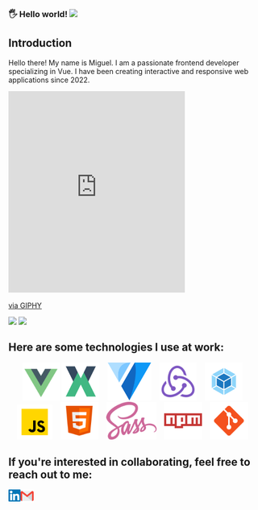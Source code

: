 ### 🖐️ Hello world!&nbsp;<img src="https://github.com/TheDudeThatCode/TheDudeThatCode/blob/master/Assets/Earth.gif" width="24px">

## Introduction

Hello there! My name is Miguel. I am a passionate frontend developer specializing in Vue. I have been creating interactive and responsive web applications since 2022.

<iframe src="https://giphy.com/embed/3o7qEc1FhfvPMjlSCI" width="350" height="400" frameBorder="0" class="giphy-embed" allowFullScreen></iframe><p><a href="https://giphy.com/gifs/coffee-lookhuman-3o7qEc1FhfvPMjlSCI">via GIPHY</a></p>

<img src="https://github-readme-stats.vercel.app/api?username=migueLopez13&show_icons=true&hide_border=true" />

<img src="https://github-readme-stats.vercel.app/api/top-langs/?username=migueLopez13&layout=compact&hide_border=true" />


## Here are some technologies I use at work:
<p align="center">
<code><img height="75" src="https://github.com/migueLopez13/migueLopez13/blob/master/assets/vue.png"></code>
<code><img height="75" src="https://github.com/migueLopez13/migueLopez13/blob/master/assets/vuex.png"></code> &nbsp;&nbsp;
<code><img height="75" src="https://github.com/migueLopez13/migueLopez13/blob/master/assets/vuetify.png"></code> &nbsp;&nbsp;
<code><img height="75" src="https://github.com/migueLopez13/migueLopez13/blob/master/assets/redux.png"></code> &nbsp;&nbsp;
<code><img height="75" src="https://github.com/migueLopez13/migueLopez13/blob/master/assets/webpack.png"></code> &nbsp;&nbsp;
<code><img height="70" src="https://github.com/migueLopez13/migueLopez13/blob/master/assets/js.png"></code> &nbsp;&nbsp;
<code><img height="75" src="https://github.com/migueLopez13/migueLopez13/blob/master/assets/html.png"></code> &nbsp;&nbsp;
<code><img height="75" src="https://github.com/migueLopez13/migueLopez13/blob/master/assets/sass.png"></code> &nbsp;&nbsp;
<code><img height="75" src="https://github.com/migueLopez13/migueLopez13/blob/master/assets/npm.png"></code> &nbsp;&nbsp;
<code><img height="75" src="https://github.com/migueLopez13/migueLopez13/blob/master/assets/git.png"></code> &nbsp;&nbsp;
</p>

 ## If you're interested in collaborating, feel free to reach out to me:

<a href="https://in.linkedin.com/in/miguel-ángel-lópez-ariza">
    <img align="left" alt="Linkedin" width="24px" src="https://github.com/migueLopez13/migueLopez13/blob/master/assets/Linkedin.svg" />
  </a>

  <a href="mailto:miguelopez1996@gmail.com">
    <img align="left" alt="Gmail" width="26px" src="https://github.com/migueLopez13/migueLopez13/blob/master/assets/Gmail.svg" />
  </a>
